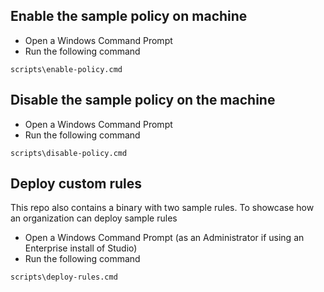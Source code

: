 
## Enable the sample policy on machine
- Open a Windows Command Prompt
- Run the following command
```console
scripts\enable-policy.cmd
```

## Disable the sample policy on the machine
- Open a Windows Command Prompt
- Run the following command
```console
scripts\disable-policy.cmd
```

## Deploy custom rules
This repo also contains a binary with two sample rules. To showcase how an organization can deploy sample rules
- Open a Windows Command Prompt (as an Administrator if using an Enterprise install of Studio)
- Run the following command
```console
scripts\deploy-rules.cmd
```